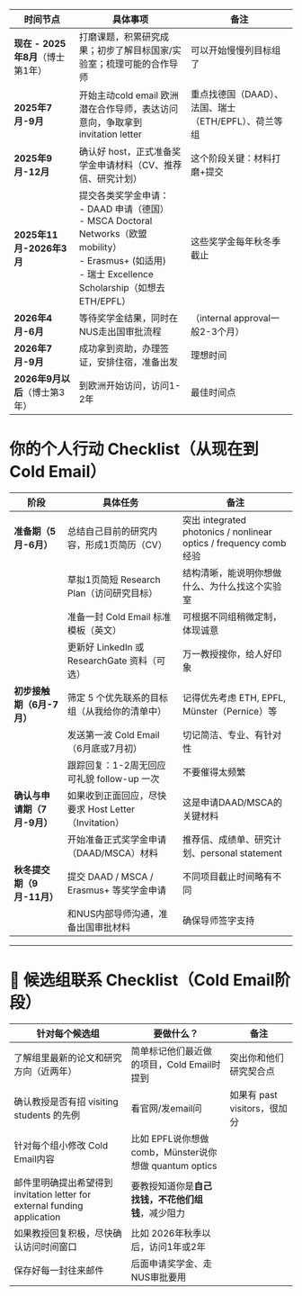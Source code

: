 | 时间节点                    | 具体事项                                                                                                                                        | 备注                               |
| ----------------------- | ------------------------------------------------------------------------------------------------------------------------------------------- | -------------------------------- |
| **现在 - 2025年8月**（博士第1年） | 打磨课题，积累研究成果；初步了解目标国家/实验室；梳理可能的合作导师                                                                                                          | 可以开始慢慢列目标组了                      |
| **2025年7月-9月**          | 开始主动cold email 欧洲潜在合作导师，表达访问意向，争取拿到 invitation letter                                                                                       | 重点找德国（DAAD）、法国、瑞士（ETH/EPFL）、荷兰等组 |
| **2025年9月-12月**         | 确认好 host，正式准备奖学金申请材料（CV、推荐信、研究计划）                                                                                                           | 这个阶段关键：材料打磨+提交                   |
| **2025年11月-2026年3月**    | 提交各类奖学金申请：  <br>- DAAD 申请（德国）  <br>- MSCA Doctoral Networks（欧盟mobility）  <br>- Erasmus+ (如适用)  <br>- 瑞士 Excellence Scholarship（如想去ETH/EPFL） | 这些奖学金每年秋冬季截止                     |
| **2026年4月-6月**          | 等待奖学金结果，同时在NUS走出国审批流程                                                                                                                       | （internal approval一般2-3个月）       |
| **2026年7月-9月**          | 成功拿到资助，办理签证，安排住宿，准备出发                                                                                                                       | 理想时间                             |
| **2026年9月以后**（博士第3年）    | 到欧洲开始访问，访问1-2年                                                                                                                              | 最佳时间点                            |

# 你的个人行动 Checklist（从现在到 Cold Email）

|阶段|具体任务|备注|
|---|---|---|
|**准备期（5月-6月）**|总结自己目前的研究内容，形成1页简历（CV）|突出 integrated photonics / nonlinear optics / frequency comb 经验|
||草拟1页简短 Research Plan（访问研究目标）|结构清晰，能说明你想做什么、为什么找这个实验室|
||准备一封 Cold Email 标准模板（英文）|可根据不同组稍微定制，体现诚意|
||更新好 LinkedIn 或 ResearchGate 资料（可选）|万一教授搜你，给人好印象|
|**初步接触期（6月-7月）**|筛定 5 个优先联系的目标组（从我给你的清单中）|记得优先考虑 ETH, EPFL, Münster（Pernice）等|
||发送第一波 Cold Email（6月底或7月初）|切记简洁、专业、有针对性|
||跟踪回复：1-2周无回应可礼貌 follow-up 一次|不要催得太频繁|
|**确认与申请期（7月-9月）**|如果收到正面回应，尽快要求 Host Letter（Invitation）|这是申请DAAD/MSCA的关键材料|
||开始准备正式奖学金申请（DAAD/MSCA）材料|推荐信、成绩单、研究计划、personal statement|
|**秋冬提交期（9月-11月）**|提交 DAAD / MSCA / Erasmus+ 等奖学金申请|不同项目截止时间略有不同|
||和NUS内部导师沟通，准备出国审批材料|确保导师签字支持|

---

# 🧩 候选组联系 Checklist（Cold Email阶段）

|针对每个候选组|要做什么？|备注|
|---|---|---|
|了解组里最新的论文和研究方向（近两年）|简单标记他们最近做的项目，Cold Email时提到|突出你和他们研究契合点|
|确认教授是否有招 visiting students 的先例|看官网/发email问|如果有 past visitors，很加分|
|针对每个组小修改 Cold Email内容|比如 EPFL说你想做 comb，Münster说你想做 quantum optics||
|邮件里明确提出希望得到 invitation letter for external funding application|要教授知道你是**自己找钱，不花他们组钱**，减少阻力||
|如果教授回复积极，尽快确认访问时间窗口|比如 2026年秋季以后，访问1年或2年||
|保存好每一封往来邮件|后面申请奖学金、走NUS审批要用|


